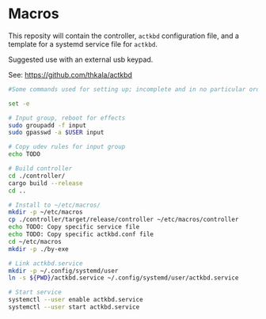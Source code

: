 # Macros
This reposity will contain the controller, `actkbd` configuration file, and a template for a systemd service file for `actkbd`.

Suggested use with an external usb keypad.

See: https://github.com/thkala/actkbd

```bash
#Some commands used for setting up; incomplete and in no particular order

set -e

# Input group, reboot for effects
sudo groupadd -f input
sudo gpasswd -a $USER input

# Copy udev rules for input group
echo TODO

# Build controller
cd ./controller/
cargo build --release
cd ..

# Install to ~/etc/macros/
mkdir -p ~/etc/macros
cp ./controller/target/release/controller ~/etc/macros/controller
echo TODO: Copy specific service file
echo TODO: Copy specific actkbd.conf file
cd ~/etc/macros
mkdir -p ./by-exe

# Link actkbd.service
mkdir -p ~/.config/systemd/user
ln -s ${PWD}/actkbd.service ~/.config/systemd/user/actkbd.service

# Start service
systemctl --user enable actkbd.service
systemctl --user start actkbd.service
```
